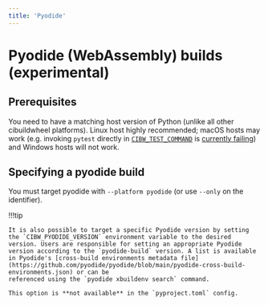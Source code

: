 ```yaml
---
title: 'Pyodide'
---
```


# Pyodide (WebAssembly) builds (experimental)

## Prerequisites

You need to have a matching host version of Python (unlike all other cibuildwheel platforms). Linux host highly recommended; macOS hosts may work (e.g. invoking `pytest` directly in [`CIBW_TEST_COMMAND`](../options.md#test-command) is [currently failing](https://github.com/pyodide/pyodide/issues/4802)) and Windows hosts will not work.

## Specifying a pyodide build

You must target pyodide with `--platform pyodide` (or use `--only` on the identifier).

!!!tip

    It is also possible to target a specific Pyodide version by setting the `CIBW_PYODIDE_VERSION` environment variable to the desired version. Users are responsible for setting an appropriate Pyodide version according to the `pyodide-build` version. A list is available in Pyodide's [cross-build environments metadata file](https://github.com/pyodide/pyodide/blob/main/pyodide-cross-build-environments.json) or can be
    referenced using the `pyodide xbuildenv search` command.

    This option is **not available** in the `pyproject.toml` config.
